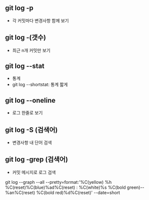 ## git log -p
- 각 커밋마다 변경사항 함께 보기

## git log -(갯수)
- 최근 n개 커밋만 보기


## git log --stat
- 통계
- git log --shortstat: 통계 짧게

## git log --oneline
- 로그 한줄로 보기

## git log -S (검색어)
- 변경사항 내 단어 검색

## git log -grep (검색어)
- 커밋 메시지로 로그 검색


git log --graph --all --pretty=format:'%C(yellow) %h  %C(reset)%C(blue)%ad%C(reset) : %C(white)%s %C(bold green)-- %an%C(reset) %C(bold red)%d%C(reset)' --date=short